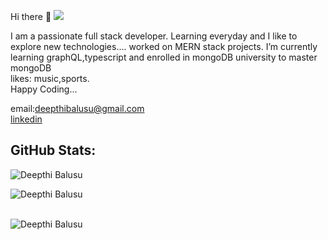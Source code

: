 Hi there 👋 <img src="https://upload.wikimedia.org/wikipedia/commons/thumb/e/ea/Breathe-face-smile.svg/25px-Breathe-face-smile.svg.png"></img>

I am a passionate full stack developer.
Learning everyday and I like to explore new technologies....
worked on MERN stack projects.
I’m currently learning graphQL,typescript and enrolled in mongoDB university to master mongoDB<br>
likes: music,sports.<br>
Happy Coding...

email:deepthibalusu@gmail.com<br>
<a href="linkedin.com/in/deepthibalusu">linkedin</a>


## GitHub Stats:
<p align="left"><img align="left" src="https://github-readme-stats.vercel.app/api/top-langs?username=deepthibalusu17&show_icons=true&locale=en&layout=compact&theme=vue" alt="Deepthi Balusu" /></p>
<br />
<p><img align="center" src="https://github-readme-streak-stats.herokuapp.com/?user=deepthibalusu17&locale=en&layout=compact&theme=vue" alt="Deepthi Balusu" /></p>
<br />
<img align="left" alt="Deepthi Balusu" src="https://github-readme-stats.vercel.app/api?username=deepthibalusu17&show_icons=true&locale=en&layout=compact&theme=vue" />

